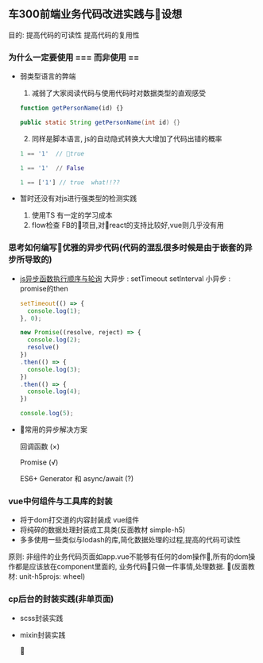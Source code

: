 ## 车300前端业务代码改进实践与设想

目的: 提高代码的可读性  提高代码的复用性

### 为什么一定要使用 === 而非使用 == 

* 弱类型语言的弊端
  
  1. 减弱了大家阅读代码与使用代码时对数据类型的直观感受
  
  ```js
  function getPersonName(id) {}
  ```

  ```java
  public static String getPersonName(int id) {}
  ```

  2. 同样是脚本语言, js的自动隐式转换大大增加了代码出错的概率
  
  ```js
  1 == '1'  // true
  ```

  ```python
  1 == '1'  // False
  ```

  ```js
  1 == ['1'] // true  what!!??
  ```

* 暂时还没有对js进行强类型的检测实践
  
  1. 使用TS  有一定的学习成本
  2. flow检查  FB的项目,对react的支持比较好,vue则几乎没有用
   

### 思考如何编写优雅的异步代码(代码的混乱很多时候是由于嵌套的异步所导致的)

* [js异步函数执行顺序与轮询](https://segmentfault.com/a/1190000015891460)
  大异步 : setTimeout  setInterval
  小异步 : promise的then

  ```js
  setTimeout(() => {
    console.log(1);
  }, 0);

  new Promise((resolve, reject) => {
    console.log(2);
    resolve()
  })
  .then(() => {
    console.log(3);
  })
  .then(() => {
    console.log(4);
  })

  console.log(5);
  ```

* 常用的异步解决方案

  回调函数  (×) 

  Promise  (√)

  ES6+ Generator 和 async/await (?)


### vue中何组件与工具库的封装

* 将于dom打交道的内容封装成 vue组件
* 将纯碎的数据处理封装成工具类(反面教材 simple-h5)
* 多多使用一些类似与lodash的库,简化数据处理的过程,提高的代码可读性

原则: 非组件的业务代码页面如app.vue不能够有任何的dom操作,所有的dom操作都是应该放在component里面的, 业务代码只做一件事情,处理数据.
(反面教材: unit-h5projs: wheel)

### cp后台的封装实践(非单页面)

* scss封装实践
* mixin封装实践
  


  
